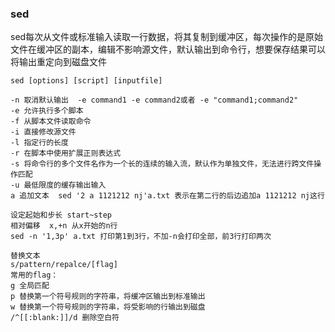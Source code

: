 ### sed

sed每次从文件或标准输入读取一行数据，将其复制到缓冲区，每次操作的是原始文件在缓冲区的副本，编辑不影响源文件，默认输出到命令行，想要保存结果可以将输出重定向到磁盘文件

```
sed [options] [script] [inputfile]

-n 取消默认输出  -e command1 -e command2或者 -e "command1;command2"
-e 允许执行多个脚本
-f 从脚本文件读取命令
-i 直接修改源文件
-l 指定行的长度
-r 在脚本中使用扩展正则表达式
-s 将命令行的多个文件名作为一个长的连续的输入流，默认作为单独文件，无法进行跨文件操作匹配
-u 最低限度的缓存输出输入
a 追加文本  sed '2 a 1121212 nj'a.txt 表示在第二行的后边追加a 1121212 nj这行

设定起始和步长 start~step
相对偏移  x,+n 从x开始的n行
sed -n '1,3p' a.txt 打印第1到3行，不加-n会打印全部，前3行打印两次

替换文本
s/pattern/repalce/[flag]
常用的flag：
g 全局匹配
p 替换第一个符号规则的字符串，将缓冲区输出到标准输出
w 替换第一个符号规则的字符串，将受影响的行输出到磁盘
/^[[:blank:]]/d 删除空白符
```
